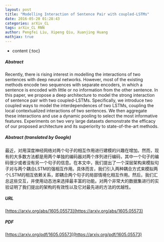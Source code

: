 ```yaml
---
layout: post
title: "Modelling Interaction of Sentence Pair with coupled-LSTMs"
date: 2016-05-20 01:28:43
categories: arXiv_CL
tags: arXiv_CL RNN
author: Pengfei Liu, Xipeng Qiu, Xuanjing Huang
mathjax: true
---
```


* content
{:toc}

##### Abstract
Recently, there is rising interest in modelling the interactions of two sentences with deep neural networks. However, most of the existing methods encode two sequences with separate encoders, in which a sentence is encoded with little or no information from the other sentence. In this paper, we propose a deep architecture to model the strong interaction of sentence pair with two coupled-LSTMs. Specifically, we introduce two coupled ways to model the interdependences of two LSTMs, coupling the local contextualized interactions of two sentences. We then aggregate these interactions and use a dynamic pooling to select the most informative features. Experiments on two very large datasets demonstrate the efficacy of our proposed architecture and its superiority to state-of-the-art methods.

##### Abstract (translated by Google)
最近，对用深度神经网络对两个句子的相互作用进行建模的兴趣在增加。然而，现有的大多数方法都是用两个单独的编码器对两个序列进行编码，其中一个句子的编码很少或者没有另一个句子的信息。在本文中，我们提出了一个深层架构来模拟句子对与两个耦合LSTM的强相互作用。具体而言，我们引入两种耦合方式来模拟两个LSTM的相互依赖关系，即耦合两个句子的局部情境化相互作用。然后，我们汇总这些交互，并使用动态池来选择最丰富的功能。对两个非常大的数据集进行的实验证明了我们提出的架构的有效性以及它对最先进的方法的优越性。

##### URL
[https://arxiv.org/abs/1605.05573](https://arxiv.org/abs/1605.05573)

##### PDF
[https://arxiv.org/pdf/1605.05573](https://arxiv.org/pdf/1605.05573)

